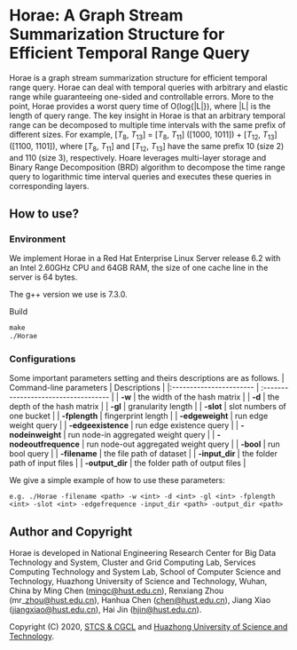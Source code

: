# Horae: A Graph Stream Summarization Structure for Efficient Temporal Range Query
Horae is a graph stream summarization structure for efficient temporal range query. Horae can deal with temporal queries with arbitrary and elastic range while guaranteeing one-sided and controllable errors. More to the point, Horae provides a worst query time of O(log{|L|}), where |L| is the length of query range. The key insight in Horae is that an arbitrary temporal range can be decomposed to multiple time intervals with the same prefix of different sizes. For example, [$T_8$, $T_{13}$] = [$T_8$, $T_{11}$] ([1000, 1011]) + [$T_{12}$, $T_{13}$] ([1100, 1101]), where [$T_8$, $T_{11}$] and [$T_{12}$, $T_{13}$] have the same prefix 10 (size 2) and 110 (size 3), respectively. Hoare leverages multi-layer storage and Binary Range Decomposition (BRD) algorithm to decompose the time range query to logarithmic time interval queries and executes these queries in corresponding layers.

## How to use?
### Environment
We implement Horae in a Red Hat Enterprise Linux Server release 6.2 with an Intel 2.60GHz CPU and 64GB RAM, the size of one cache line in the server is 64 bytes. 

The g++ version we use is 7.3.0.

Build

```txt
make
./Horae
```

### Configurations
Some important parameters setting and theirs descriptions are as follows.
| Command-line parameters | Descriptions                         |
|:----------------------- | :----------------------------------- |
| **-w**                  | the width of the hash matrix         |
| **-d**                  | the depth of the hash matrix         |
| **-gl**                 | granularity length                   |
| **-slot**               | slot numbers of one bucket           |
| **-fplength**           | fingerprint length                   | 
| **-edgeweight**         | run edge weight query                |
| **-edgeexistence**      | run edge existence query             |
| **-nodeinweight**       | run node-in aggregated weight query  |
| **-nodeoutfrequence**   | run node-out aggregated weight query |
| **-bool**               | run bool query                       |
| **-filename**           | the file path of dataset             |
| **-input_dir**          | the folder path of input files       |
| **-output_dir**         | the folder path of output files      |

We give a simple example of how to use these parameters:
``` code
e.g. ./Horae -filename <path> -w <int> -d <int> -gl <int> -fplength <int> -slot <int> -edgefrequence -input_dir <path> -output_dir <path>
```


## Author and Copyright

Horae is developed in National Engineering Research Center for Big Data Technology and System, Cluster and Grid Computing Lab, Services Computing Technology and System Lab, School of Computer Science and Technology, Huazhong University of Science and Technology, Wuhan, China by Ming Chen (mingc@hust.edu.cn), Renxiang Zhou (mr\_zhou@hust.edu.cn), Hanhua Chen (chen@hust.edu.cn), Jiang Xiao (jiangxiao@hust.edu.cn), Hai Jin (hjin@hust.edu.cn).

Copyright (C) 2020, [STCS & CGCL](http://grid.hust.edu.cn/) and [Huazhong University of Science and Technology](http://www.hust.edu.cn).

